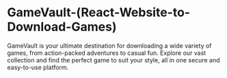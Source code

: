 # GameVault-(React-Website-to-Download-Games)
GameVault is your ultimate destination for downloading a wide variety of games, from action-packed adventures to casual fun. Explore our vast collection and find the perfect game to suit your style, all in one secure and easy-to-use platform.
